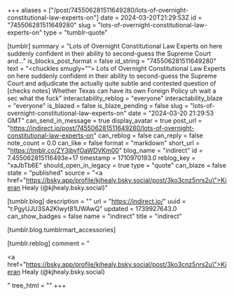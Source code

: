 +++
aliases = ["/post/745506281511649280/lots-of-overnight-constitutional-law-experts-on"]
date = 2024-03-20T21:29:53Z
id = "745506281511649280"
slug = "lots-of-overnight-constitutional-law-experts-on"
type = "tumblr-quote"

[tumblr]
summary = "Lots of Overnight Constitutional Law Experts on here suddenly confident in their ability to second-guess the Supreme Court and..."
is_blocks_post_format = false
id_string = "745506281511649280"
text = "<chuckles smugly=\"\"> Lots of Overnight Constitutional Law Experts on here suddenly confident in their ability to second-guess the Supreme Court and adjudicate the actually quite subtle and contested question of [checks notes] Whether Texas can have its own Foreign Policy uh wait a sec what the fuck</chuckles>"
interactability_reblog = "everyone"
interactability_blaze = "everyone"
is_blazed = false
is_blaze_pending = false
slug = "lots-of-overnight-constitutional-law-experts-on"
date = "2024-03-20 21:29:53 GMT"
can_send_in_message = true
display_avatar = true
post_url = "https://indirect.io/post/745506281511649280/lots-of-overnight-constitutional-law-experts-on"
can_reblog = false
can_reply = false
note_count = 0.0
can_like = false
format = "markdown"
short_url = "https://tmblr.co/ZY3jbyfOaWDVKm00"
blog_name = "indirect"
id = 7.455062815116493e+17
timestamp = 1710970193.0
reblog_key = "xaJbTb6E"
should_open_in_legacy = true
type = "quote"
can_blaze = false
state = "published"
source = "<a href=\"https://bsky.app/profile/kjhealy.bsky.social/post/3ko3cnz5nrs2u\">Kieran Healy (@kjhealy.bsky.social)</a>"

[tumblr.blog]
description = ""
url = "https://indirect.io/"
uuid = "t:PgyUJU3SA2Klwyt81UWAwQ"
updated = 1739927643.0
can_show_badges = false
name = "indirect"
title = "indirect"

[tumblr.blog.tumblrmart_accessories]

[tumblr.reblog]
comment = "<p><a href=\"https://bsky.app/profile/kjhealy.bsky.social/post/3ko3cnz5nrs2u\">Kieran Healy (@kjhealy.bsky.social)</a></p>"
tree_html = ""
+++
